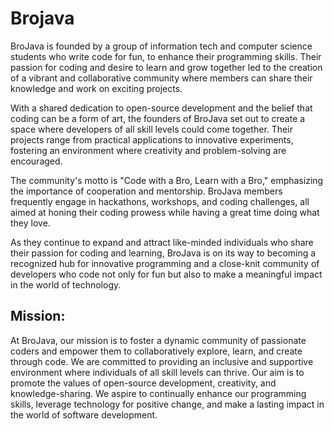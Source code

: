 # Brojava
BroJava is founded by a group of information tech and computer science students who write code for fun, to enhance their programming skills. Their passion for coding and desire to learn and grow together led to the creation of a vibrant and collaborative community where members can share their knowledge and work on exciting projects.

With a shared dedication to open-source development and the belief that coding can be a form of art, the founders of BroJava set out to create a space where developers of all skill levels could come together. Their projects range from practical applications to innovative experiments, fostering an environment where creativity and problem-solving are encouraged.

The community's motto is "Code with a Bro, Learn with a Bro," emphasizing the importance of cooperation and mentorship. BroJava members frequently engage in hackathons, workshops, and coding challenges, all aimed at honing their coding prowess while having a great time doing what they love.

As they continue to expand and attract like-minded individuals who share their passion for coding and learning, BroJava is on its way to becoming a recognized hub for innovative programming and a close-knit community of developers who code not only for fun but also to make a meaningful impact in the world of technology.

## Mission:
At BroJava, our mission is to foster a dynamic community of passionate coders and empower them to collaboratively explore, learn, and create through code. We are committed to providing an inclusive and supportive environment where individuals of all skill levels can thrive. Our aim is to promote the values of open-source development, creativity, and knowledge-sharing. We aspire to continually enhance our programming skills, leverage technology for positive change, and make a lasting impact in the world of software development.
